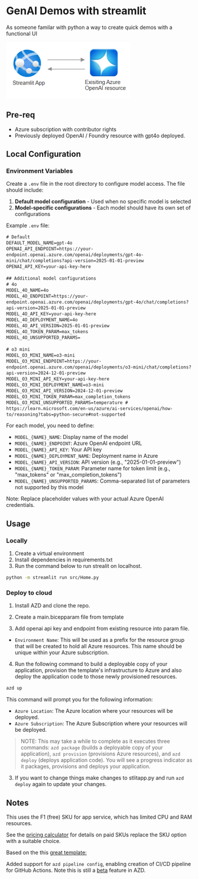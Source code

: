# GenAI Demos with streamlit

As someone familar with python a way to create quick demos with a functional UI

![system diagram](diagram.png)

## Pre-req
- Azure subscription with contributor rights
- Previously deployed OpenAI / Foundry resource with gpt4o deployed.

## Local Configuration

### Environment Variables

Create a `.env` file in the root directory to configure model access. The file should include:

1. **Default model configuration** - Used when no specific model is selected
2. **Model-specific configurations** - Each model should have its own set of configurations

Example `.env` file:
```
# Default
DEFAULT_MODEL_NAME=gpt-4o
OPENAI_API_ENDPOINT=https://your-endpoint.openai.azure.com/openai/deployments/gpt-4o-mini/chat/completions?api-version=2025-01-01-preview
OPENAI_API_KEY=your-api-key-here

## Additional model configurations
# 4o
MODEL_4O_NAME=4o
MODEL_4O_ENDPOINT=https://your-endpoint.openai.azure.com/openai/deployments/gpt-4o/chat/completions?api-version=2025-01-01-preview
MODEL_4O_API_KEY=your-api-key-here
MODEL_4O_DEPLOYMENT_NAME=4o
MODEL_4O_API_VERSION=2025-01-01-preview
MODEL_4O_TOKEN_PARAM=max_tokens
MODEL_4O_UNSUPPORTED_PARAMS=

# o3 mini
MODEL_O3_MINI_NAME=o3-mini
MODEL_O3_MINI_ENDPOINT=https://your-endpoint.openai.azure.com/openai/deployments/o3-mini/chat/completions?api-version=2024-12-01-preview
MODEL_O3_MINI_API_KEY=your-api-key-here
MODEL_O3_MINI_DEPLOYMENT_NAME=o3-mini
MODEL_O3_MINI_API_VERSION=2024-12-01-preview
MODEL_O3_MINI_TOKEN_PARAM=max_completion_tokens
MODEL_O3_MINI_UNSUPPORTED_PARAMS=temperature # https://learn.microsoft.com/en-us/azure/ai-services/openai/how-to/reasoning?tabs=python-secure#not-supported
```

For each model, you need to define:
- `MODEL_{NAME}_NAME`: Display name of the model
- `MODEL_{NAME}_ENDPOINT`: Azure OpenAI endpoint URL
- `MODEL_{NAME}_API_KEY`: Your API key
- `MODEL_{NAME}_DEPLOYMENT_NAME`: Deployment name in Azure
- `MODEL_{NAME}_API_VERSION`: API version (e.g., "2025-01-01-preview")
- `MODEL_{NAME}_TOKEN_PARAM`: Parameter name for token limit (e.g., "max_tokens" or "max_completion_tokens")
- `MODEL_{NAME}_UNSUPPORTED_PARAMS`: Comma-separated list of parameters not supported by this model

Note: Replace placeholder values with your actual Azure OpenAI credentials.

## Usage

### Locally
1. Create a virtual environment
2. Install dependencies in requirements.txt
3. Run the command below to run strealit on localhost.
```bash
python -m streamlit run src/Home.py
```

### Deploy to cloud

1. Install AZD and clone the repo.

2. Create a main.bicepparam file from template

3. Add openai api key and endpoint from existing resource into param file.

- `Environment Name`: This will be used as a prefix for the resource group that will be created to hold all Azure resources. This name should be unique within your Azure subscription.

4. Run the following command to build a deployable copy of your application, provision the template's infrastructure to Azure and also deploy the application code to those newly provisioned resources.

```bash
azd up
```

This command will prompt you for the following information:
- `Azure Location`: The Azure location where your resources will be deployed.
- `Azure Subscription`: The Azure Subscription where your resources will be deployed.

> NOTE: This may take a while to complete as it executes three commands: `azd package` (builds a deployable copy of your application), `azd provision` (provisions Azure resources), and `azd deploy` (deploys application code). You will see a progress indicator as it packages, provisions and deploys your application.

3. If you want to change things make changes to stlitapp.py and run `azd deploy` again to update your changes.

## Notes

This uses the F1 (free) SKU for app service, which has limited CPU and RAM resources.

See the [pricing calculator](https://azure.microsoft.com/en-au/pricing/calculator/) for details on paid SKUs replace the SKU option with a suitable choice.

Based on the this [great template:](MiguelElGallo/simple-streamlit-azd)

Added support for `azd pipeline config`, enabling creation of CI/CD pipeline for GitHub Actions. Note this is still a [beta](https://learn.microsoft.com/en-us/azure/developer/azure-developer-cli/configure-devops-pipeline?tabs=GitHub) feature in AZD.
